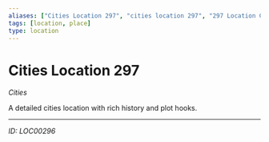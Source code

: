 ```yaml
---
aliases: ["Cities Location 297", "cities location 297", "297 Location Cities"]
tags: [location, place]
type: location
---
```


# Cities Location 297

*Cities*

A detailed cities location with rich history and plot hooks.

---
*ID: LOC00296*